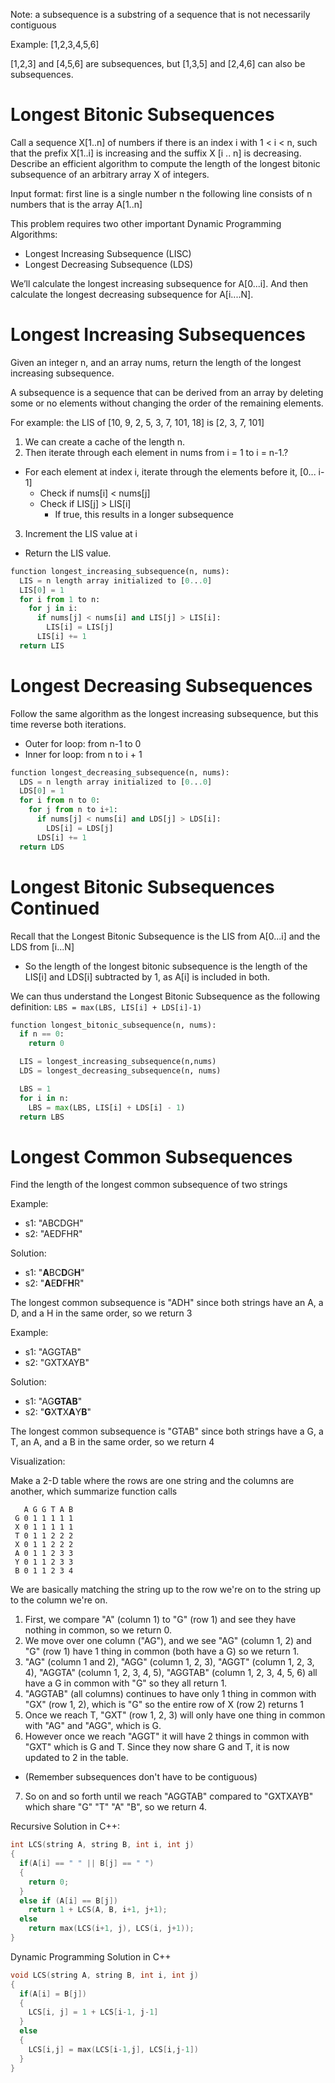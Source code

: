Note: a subsequence is a substring of a sequence that is not necessarily contiguous

Example: [1,2,3,4,5,6]

[1,2,3] and [4,5,6] are subsequences, but [1,3,5] and [2,4,6] can also be subsequences.

# Longest Bitonic Subsequences

Call a sequence X[1..n] of numbers if there is an index i with 1 < i < n, such that the prefix X[1..i] is increasing and the suffix X [i .. n] is decreasing.
Describe an efficient algorithm to compute the length of the longest bitonic subsequence of an arbitrary array X of integers.

Input format:
first line is a single number n
the following line consists of n numbers that is the array A[1..n]

This problem requires two other important Dynamic Programming Algorithms:
- Longest Increasing Subsequence (LISC)
- Longest Decreasing Subsequence (LDS)

We’ll calculate the longest increasing subsequence for A[0...i]. And then calculate the longest decreasing subsequence for A[i....N].

# Longest Increasing Subsequences

Given an integer n, and an array nums, return the length of the longest increasing subsequence.

A subsequence is a sequence that can be derived from an array by deleting some or no elements without changing the order of the remaining elements.

For example: the LIS of [10, 9, 2, 5, 3, 7, 101, 18] is [2, 3, 7, 101]

1. We can create a cache of the length n.
2. Then iterate through each element in nums from i = 1 to i = n-1.?
- For each element at index i, iterate through the elements before it, [0... i-1]
  - Check if nums[i] < nums[j]
  - Check if LIS[j] > LIS[i]
    - If true, this results in a longer subsequence
3. Increment the LIS value at i
- Return the LIS value.

```py
function longest_increasing_subsequence(n, nums):
  LIS = n length array initialized to [0...0]
  LIS[0] = 1
  for i from 1 to n:
    for j in i:
      if nums[j] < nums[i] and LIS[j] > LIS[i]:
        LIS[i] = LIS[j]
      LIS[i] += 1
  return LIS
```

# Longest Decreasing Subsequences

Follow the same algorithm as the longest increasing subsequence, but this time reverse both iterations.
- Outer for loop: from n-1 to 0
- Inner for loop: from n to i + 1

```py
function longest_decreasing_subsequence(n, nums):
  LDS = n length array initialized to [0...0]
  LDS[0] = 1
  for i from n to 0:
    for j from n to i+1:
      if nums[j] < nums[i] and LDS[j] > LDS[i]:
        LDS[i] = LDS[j]
      LDS[i] += 1
  return LDS
```

# Longest Bitonic Subsequences Continued

Recall that the Longest Bitonic Subsequence is the LIS from A[0...i] and the LDS from [i...N]
- So the length of the longest bitonic subsequence is the length of the LIS[i] and LDS[i] subtracted by 1, as A[i] is included in both.

We can thus understand the Longest Bitonic Subsequence as the following definition: `LBS = max(LBS, LIS[i] + LDS[i]-1)`

```py
function longest_bitonic_subsequence(n, nums):
  if n == 0:
    return 0

  LIS = longest_increasing_subsequence(n,nums)
  LDS = longest_decreasing_subsequence(n, nums)

  LBS = 1
  for i in n:
    LBS = max(LBS, LIS[i] + LDS[i] - 1)
  return LBS
```

# Longest Common Subsequences

Find the length of the longest common subsequence of two strings

Example:
- s1: "ABCDGH"
- s2: "AEDFHR"

Solution:
- s1: "**A**BC**D**G**H**"
- s2: "**A**E**D**F**H**R"

The longest common subsequence is "ADH" since both strings have an A, a D, and a H in the same order, so we return 3

Example:
- s1: "AGGTAB"
- s2: "GXTXAYB"

Solution:
- s1: "AG**GTAB**"
- s2: "**G**X**T**X**A**Y**B**"

The longest common subsequence is "GTAB" since both strings have a G, a T, an A, and a B in the same order, so we return 4

Visualization:

Make a 2-D table where the rows are one string and the columns are another, which summarize function calls
```
   A G G T A B
 G 0 1 1 1 1 1
 X 0 1 1 1 1 1
 T 0 1 1 2 2 2
 X 0 1 1 2 2 2
 A 0 1 1 2 3 3
 Y 0 1 1 2 3 3
 B 0 1 1 2 3 4
 ```

We are basically matching the string up to the row we're on to the string up to the column we're on.
1. First, we compare "A" (column 1) to "G" (row 1) and see they have nothing in common, so we return 0. 
2. We move over one column ("AG"), and we see "AG" (column 1, 2) and "G" (row 1) have 1 thing in common (both have a G) so we return 1.
3. "AG" (column 1 and 2), "AGG" (column 1, 2, 3), "AGGT" (column 1, 2, 3, 4), "AGGTA" (column 1, 2, 3, 4, 5), "AGGTAB" (column 1, 2, 3, 4, 5, 6) all have a G in common with "G" so they all return 1.
4. "AGGTAB" (all columns) continues to have only 1 thing in common with "GX" (row 1, 2), which is "G" so the entire row of X (row 2) returns 1
5. Once we reach T, "GXT" (row 1, 2, 3) will only have one thing in common with "AG" and "AGG", which is G.
6. However once we reach "AGGT" it will have 2 things in common with "GXT" which is G and T. Since they now share G and T, it is now updated to 2 in the table.
- (Remember subsequences don't have to be contiguous)
7. So on and so forth until we reach "AGGTAB" compared to "GXTXAYB" which share "G" "T" "A" "B", so we return 4.

Recursive Solution in C++:
```cpp
int LCS(string A, string B, int i, int j)
{
  if(A[i] == " " || B[j] == " ")
  {
    return 0;
  }
  else if (A[i] == B[j])
    return 1 + LCS(A, B, i+1, j+1);
  else
    return max(LCS(i+1, j), LCS(i, j+1));
}
```

Dynamic Programming Solution in C++
```cpp
void LCS(string A, string B, int i, int j)
{
  if(A[i] = B[j])
  {
    LCS[i, j] = 1 + LCS[i-1, j-1]
  }
  else
  {
    LCS[i,j] = max(LCS[i-1,j], LCS[i,j-1])
  }
}
```
